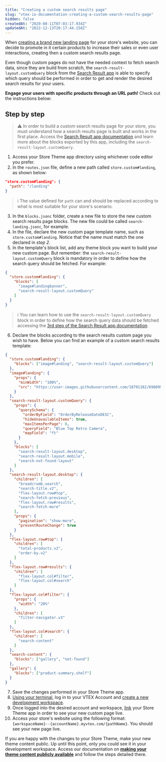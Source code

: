 ```yaml
---
title: "Creating a custom search results page"
slug: "vtex-io-documentation-creating-a-custom-search-results-page"
hidden: false
createdAt: "2020-08-11T07:03:17.934Z"
updatedAt: "2022-12-13T20:17:44.158Z"
---
```

When [creating a brand new landing page](https://developers.vtex.com/docs/guides/vtex-io-documentation-creating-a-new-custom-page/) for your store's website, you can decide to promote in it certain products to increase their sales or even user interactions, creating then a custom search results page.

Even though custom pages do not have the needed context to fetch search data, since they are build from scratch, the `search-result-layout.customQuery` block from the [Search Result app](https://developers.vtex.com/docs/guides/vtex-search-result/) is able to specify which query should be performed in order to get and render the desired search results for your users.

**Engage your users with specific products through an URL path!** Check out the instructions below:

## Step by step

>⚠️ In order to build a custom search results page for your store, you must understand how a search results page is built and works in the first place. Access the  <a href="https://developers.vtex.com/docs/guides/vtex-search-result/">Search Result app documentation</a> and learn more about the blocks exported by this app, including the `search-result-layout.customQuery`.

1. Access your Store Theme app directory using whichever code editor you prefer.
2. In the `routes.json` file, define a new path called `store.custom#landing`, as shown below:

```json
"store.custom#landing": {
  "path": "/landing"
}
```

> ℹ️ The value defined for `path` can and should be replaced according to what is most suitable for your store's scenario.

3. In the `blocks.jsonc` folder, create a new file to store the new custom search results page blocks. The new file could be called `search-landing.jsonc`, for example.
4. In the file, declare the new custom page template name, such as `store.custom#landing`. Notice that the name must match the one declared in *step 2*.
5. In the template's block list, add any theme block you want to build your new custom page. But remember: the `search-result-layout.customQuery` block is mandatory in order to define how the search query should be fetched. For example:

```json
{
  "store.custom#landing": { 
    "blocks": [
      "image#landingbanner", 
      "search-result-layout.customQuery"
    ]
  }
}
```

> ℹ️ You can learn how to use the `search-result-layout.customQuery` block in order to define how the search query data should be fetched accessing the <a href="https://developers.vtex.com/docs/guides/vtex-search-result/">3rd step of the Search Result app documentation</a>.

6. Declare the blocks according to the search results custom page you wish to have. Below you can find an example of a custom search results template:

```json
{
  "store.custom#landing": { 
    "blocks": ["image#landing", "search-result-layout.customQuery"]
  },
  "image#landing": { 
    "props": { 
      "minWidth": "100%",
      "src": "https://user-images.githubusercontent.com/18701182/69889938-64b16180-12d2-11ea-8d8a-e3089cbeaffd.png"
    }
  },
  "search-result-layout.customQuery": {
    "props": {
      "querySchema": {
        "orderByField": "OrderByReleaseDateDESC",
        "hideUnavailableItems": true,
        "maxItemsPerPage": 8,
        "queryField": "Blue Top Retro Camera",
        "mapField": "ft"
      }
    },
    "blocks": [
      "search-result-layout.desktop",
      "search-result-layout.mobile",
      "search-not-found-layout"
    ]
  },
  "search-result-layout.desktop": {
    "children": [
      "breadcrumb.search",
      "search-title.v2",
      "flex-layout.row#top",
      "search-fetch-previous",
      "flex-layout.row#results",
      "search-fetch-more"
    ],
    "props": {
      "pagination": "show-more",
      "preventRouteChange": true
    }
  },
  "flex-layout.row#top": { 
    "children": [
      "total-products.v2",
      "order-by.v2"
    ]
  },
  "flex-layout.row#results": { 
    "children": [ 
      "flex-layout.col#filter",
      "flex-layout.col#search"
    ]
  },
  "flex-layout.col#filter": { 
    "props": {
      "width": "20%"
    },
    "children": [
      "filter-navigator.v3"
    ]
  },
  "flex-layout.col#search": { 
    "children": [
      "search-content"
    ]
  },
  "search-content": { 
    "blocks": ["gallery", "not-found"]
  },
  "gallery": {
    "blocks": ["product-summary.shelf"]
  }
}
```

7. Save the changes performed in your Store Theme app.
8. [Using your terminal](https://developers.vtex.com/docs/guides/vtex-io-documentation-vtex-io-cli-installation-and-command-reference/), log in to your VTEX Account and [create a new development workspace](https://developers.vtex.com/docs/guides/vtex-io-documentation-creating-a-development-workspace/).
9. Once logged into the desired account and workspace, [link](https://developers.vtex.com/docs/guides/vtex-io-documentation-linking-an-app/) your Store Theme app in order to see your new custom page live.
10. Access your store's website using the following format: `{workspaceName}--{accountName}.myvtex.com/{pathName}`. You should see your new page live.

If you are happy with the changes to your Store Theme, make your new theme content public. Up until this point, only you could see it in your development workspace. Access our documentation on [**making your theme content publicly available**](https://developers.vtex.com/docs/guides/vtex-io-documentation-making-your-theme-content-public/) and follow the steps detailed there.
